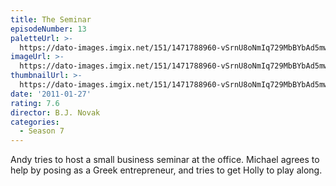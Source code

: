```yaml
---
title: The Seminar
episodeNumber: 13
paletteUrl: >-
  https://dato-images.imgix.net/151/1471788960-vSrnU8oNmIq729MbBYbAd5mwL2I.jpg?auto=enhance&ch=DPR%2CWidth&palette=json
imageUrl: >-
  https://dato-images.imgix.net/151/1471788960-vSrnU8oNmIq729MbBYbAd5mwL2I.jpg?auto=compress%2Cformat&ch=DPR%2CWidth&w=500
thumbnailUrl: >-
  https://dato-images.imgix.net/151/1471788960-vSrnU8oNmIq729MbBYbAd5mwL2I.jpg?auto=enhance&ch=DPR%2CWidth&fit=crop&fm=jpg&h=280&w=500
date: '2011-01-27'
rating: 7.6
director: B.J. Novak
categories:
  - Season 7
---
```


Andy tries to host a small business seminar at the office. Michael agrees to help by posing as a Greek entrepreneur, and tries to get Holly to play along.